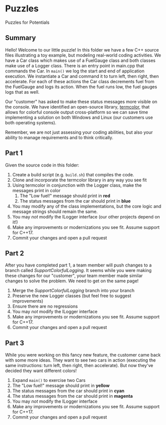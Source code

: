 # Puzzles
Puzzles for Potentials

## Summary
Hello! Welcome to our little puzzle! In this folder we have a few C++ source files illustrating a toy example, but modeling real-world coding activities. We have a Car class which makes use of a FuelGauge class and both classes make use of a Logger class. There is an entry point in main.cpp that commands the Car. In `main()` we log the start and end of application execution. We instantiate a Car and command it to turn left, then right, then accelerate. For each of these actions the Car class decrements fuel from the FuelGauge and logs its action. When the fuel runs low, the fuel gauges logs that as well.

Our "customer" has asked to make these status messages more visible on the console. We have identified an open-source library, [termcolor](https://github.com/ikalnytskyi/termcolor), that allows for colorful console output cross-platform so we can save time implementing a solution on both Windows and Linux (our customers use both operating systems).

Remember, we are not just assessing your coding abilities, but also your ability to manage requirements and to think critically.

## Part 1
Given the source code in this folder:
1. Create a build script (e.g. `build.sh`) that compiles the code.
1. Clone and incorporate the termcolor library in any way you see fit
1. Using termcolor in conjunction with the Logger class, make the messages print in color
    1. The "Low fuel!" message should print in **red**
    1. The status messages from the car should print in **blue**
1. You may modify any of the class implementations, but the core logic and message strings should remain the same.
1. You may *not* modify the ILogger interface (our other projects depend on it!)
1. Make any improvements or modernizations you see fit. Assume support for C++17.
1. Commit your changes and open a pull request

## Part 2
After you have completed part 1, a team member will push changes to a branch called *SupportColorfulLogging*. It seems while you were making these changes for our "customer", your team member made similar changes to solve the problem. We need to get on the same page!
1. Merge the *SupportColorfulLogging* branch into your branch
1. Preserve the new Logger classes (but feel free to suggest improvements)
1. Ensure there are no regressions
1. You may *not* modify the ILogger interface
1. Make any improvements or modernizations you see fit. Assume support for C++17.
1. Commit your changes and open a pull request

## Part 3
While you were working on this fancy new feature, the customer came back with some more ideas. They want to see two cars in action (executing the same instructions: turn left, then right, then accelerate). But now they've decided they want different colors!
1. Expand `main()` to exercise two Cars
1. The "Low fuel!" message should print in **yellow**
1. The status messages from the car should print in **cyan**
1. The status messages from the car should print in **magenta**
1. You may *not* modify the ILogger interface
1. Make any improvements or modernizations you see fit. Assume support for C++17.
1. Commit your changes and open a pull request
